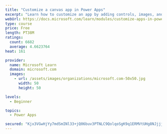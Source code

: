 ```yaml
---
title: "Customize a canvas app in Power Apps"
excerpt: "Learn how to customize an app by adding controls, images, and logic."
webUrl: https://docs.microsoft.com/learn/modules/customize-apps-in-powerapps/
type: course
price: Free
length: PT38M
ratings:
  count: 6682
  average: 4.6623764
heat: 161

provider:
  name: Microsoft Learn
  domain: microsoft.com
  images:
    - url: /assets/images/organizations/microsoft.com-50x50.jpg
      width: 50
      height: 50

levels:
  - Beginner

topics:
  - Power Apps

secured: "Kjx3VGwHjYy7mdSmINl33+jQ06buv3PTNLC9QolqoSgK9q1ERMVtUHg8NJjjjYJnCqChBXMR7wF7UmIzAzWO16JBgOdhjDrm2eCvx2ArcnT8P61HIW8SvP5Z3YI1igPP4GpMwxnBDrm6QITlBRJ+NETMiHlK2HHxZZd4TAQObQ925k/E2O9NDnokMBrfT9P1f2p2p8EnNbN5s+GBiWfeniqPaKaDG/a15Q+TUAbPDHhF02Pywn/2s8v84rPsiKLLQRtrSpWfzFXTqPbGG45C3tZizuqUVjydfyXp+8m3KG1eS8UbhlOmcig52pjEY+HdSIkcs5915i6mM4908+TkrQeCqUhYbrB9cVSl01pR7mSenOSzxSVzrkMCjUNCLTfaXdg1+iR/8ILqSBobqC3t7w==;wX10wOHrLkiFoILh1xfE2A=="
---
```


